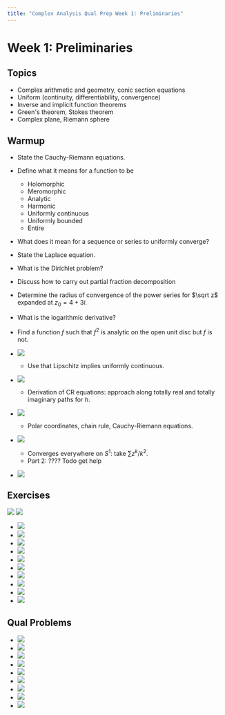 ```yaml
---
title: "Complex Analysis Qual Prep Week 1: Preliminaries"
---
```


# Week 1: Preliminaries

## Topics

-   Complex arithmetic and geometry, conic section equations
-   Uniform (continuity, differentiability, convergence)
-   Inverse and implicit function theorems
-   Green's theorem, Stokes theorem
-   Complex plane, Riemann sphere

## Warmup

- State the Cauchy-Riemann equations.
- Define what it means for a function to be 
	- Holomorphic
	- Meromorphic
	- Analytic
	- Harmonic
	- Uniformly continuous
	- Uniformly bounded
	- Entire
- What does it mean for a sequence or series to uniformly converge?
- State the Laplace equation.
- What is the Dirichlet problem?
- Discuss how to carry out partial fraction decomposition
- Determine the radius of convergence of the power series for $\sqrt z$ expanded at $z_0= 4 + 3i$.
- What is the logarithmic derivative?
- Find a  function $f$ such that $f^2$ is analytic on the open unit disc but $f$ is not.

- ![](../../attachments/Pasted%20image%2020210517025125.png)
	- Use that Lipschitz implies uniformly continuous.
- ![](../../attachments/Pasted%20image%2020210517022935.png)
	- Derivation of CR equations: approach along totally real and totally imaginary paths for $h$.
- ![](../../attachments/Pasted%20image%2020210517022946.png)
	- Polar coordinates, chain rule, Cauchy-Riemann equations.
- ![](../../attachments/Pasted%20image%2020210517023232.png)
	- Converges everywhere on $S^1$: take $\sum z^k/k^2$.
	- Part 2: ???? Todo get help
- ![](../../attachments/Pasted%20image%2020210517023424.png)

## Exercises
![](../../attachments/Pasted%20image%2020210517025227.png)
![](../../attachments/Pasted%20image%2020210517025152.png)
- ![](../../attachments/Pasted%20image%2020210517024749.png)
- ![](../../attachments/Pasted%20image%2020210517024557.png)
- ![](../../attachments/Pasted%20image%2020210517023333.png)
- ![](../../attachments/Pasted%20image%2020210517024431.png)
- ![](../../attachments/Pasted%20image%2020210517024807.png)
- ![](../../attachments/Pasted%20image%2020210517030008.png)
- ![](../../attachments/Pasted%20image%2020210517030118.png)
- ![](../../attachments/Pasted%20image%2020210517030226.png)
- ![](../../attachments/Pasted%20image%2020210517030343.png)
- ![](../../attachments/Pasted%20image%2020210517030440.png)

## Qual Problems

- ![](../../attachments/Pasted%20image%2020210517025502.png)
- ![](../../attachments/Pasted%20image%2020210517025442.png)
- ![](../../attachments/Pasted%20image%2020210517025425.png)
- ![](../../attachments/Pasted%20image%2020210517025358.png)
- ![](../../attachments/Pasted%20image%2020210517025303.png)
- ![](../../attachments/Pasted%20image%2020210517025326.png)
- ![](../../attachments/Pasted%20image%2020210517025347.png)
- ![](../../attachments/Pasted%20image%2020210517025558.png)
- ![](../../attachments/Pasted%20image%2020210517025613.png)